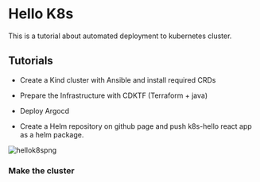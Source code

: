 # Hello K8s

This is a tutorial about automated deployment to kubernetes cluster.


## Tutorials

- Create a Kind cluster with Ansible and install required CRDs
  
- Prepare the Infrastructure with CDKTF (Terraform + java)
  
- Deploy Argocd
  
- Create a Helm repository on github page and push k8s-hello react app as a helm package.
  

![hellok8spng](https://github.com/devopshobbies/appwrite-deployment/blob/main/assets/images/hello-k8s.png)

### Make the cluster